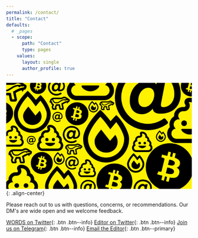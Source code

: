 ```yaml
---
permalink: /contact/
title: "Contact"
defaults:
  # _pages
  - scope:
      path: "Contact"
      type: pages
    values:
      layout: single
      author_profile: true
---
```


![](/assets/images/yellow.png){: .align-center}

Please reach out to us with questions, concerns, or recommendations. Our DM's are wide open and we welcome feedback. 


[<i class="fab fa-twitter"></i> WORDS on Twitter](https://twitter.com/_bitcoinwords){: .btn .btn--info}
[<i class="fab fa-twitter"></i> Editor on Twitter](https://twitter.com/_joerodgers){: .btn .btn--info}
[<i class="fab fa-telegram-plane"></i> Join us on Telegram](https://t.me/bitcoinwordsjournal){: .btn .btn--info}
[<i class="fas fa-envelope-open-text"></i> Email the Editor](mailto:bitcoinwords@gmail.com){: .btn .btn--primary}